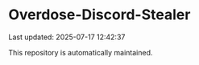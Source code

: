 # Overdose-Discord-Stealer

Last updated: 2025-07-17 12:42:37

This repository is automatically maintained.
